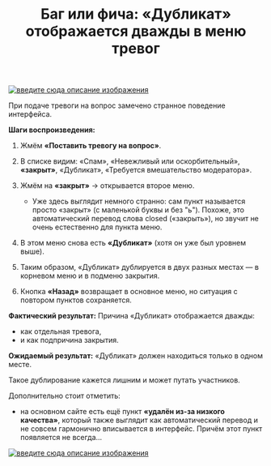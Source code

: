 ﻿---
title: "Баг или фича: &#171;Дубликат&#187; отображается дважды в меню тревог"
se.owner.user_id: 264178
se.owner.display_name: "Dev18"
se.owner.link: "https://ru.meta.stackoverflow.com/users/264178/dev18"
se.link: "https://ru.meta.stackoverflow.com/questions/14694/%d0%91%d0%b0%d0%b3-%d0%b8%d0%bb%d0%b8-%d1%84%d0%b8%d1%87%d0%b0-%d0%94%d1%83%d0%b1%d0%bb%d0%b8%d0%ba%d0%b0%d1%82-%d0%be%d1%82%d0%be%d0%b1%d1%80%d0%b0%d0%b6%d0%b0%d0%b5%d1%82%d1%81%d1%8f-%d0%b4%d0%b2%d0%b0%d0%b6%d0%b4%d1%8b-%d0%b2-%d0%bc%d0%b5%d0%bd%d1%8e-%d1%82%d1%80%d0%b5%d0%b2%d0%be%d0%b3"
se.question_id: 14694
se.post_type: question
---
<p><a href="https://i.sstatic.net/pBlSzbrf.png" rel="nofollow noreferrer"><img src="https://i.sstatic.net/pBlSzbrf.png" alt="введите сюда описание изображения" /></a></p>
<p>При подаче тревоги на вопрос замечено странное поведение интерфейса.</p>
<p><strong>Шаги воспроизведения:</strong></p>
<ol>
<li><p>Жмём <strong>«Поставить тревогу на вопрос»</strong>.</p>
</li>
<li><p>В списке видим: «Спам», «Невежливый или оскорбительный», <strong>«закрыт»</strong>, «Дубликат», «Требуется вмешательство модератора».</p>
</li>
<li><p>Жмём на <strong>«закрыт»</strong> → открывается второе меню.</p>
<ul>
<li>Уже здесь выглядит немного странно: сам пункт называется просто «закрыт» (с маленькой буквы и без &quot;ь&quot;). Похоже, это автоматический перевод слова closed («закрыть»), но звучит не очень естественно для пункта меню.</li>
</ul>
</li>
<li><p>В этом меню снова есть <strong>«Дубликат»</strong> (хотя он уже был уровнем выше).</p>
</li>
<li><p>Таким образом, «Дубликат» дублируется в двух разных местах — в корневом меню и в подменю закрытия.</p>
</li>
<li><p>Кнопка <strong>«Назад»</strong> возвращает в основное меню, но ситуация с повтором пунктов сохраняется.</p>
</li>
</ol>
<p><strong>Фактический результат:</strong>
Причина «Дубликат» отображается дважды:</p>
<ul>
<li>как отдельная тревога,</li>
<li>и как подпричина закрытия.</li>
</ul>
<p><strong>Ожидаемый результат:</strong>
«Дубликат» должен находиться только в одном месте.</p>
<p>Такое дублирование кажется лишним и может путать участников.</p>
<p>Дополнительно стоит отметить:</p>
<ul>
<li>на основном сайте есть ещё пункт <strong>«удалён из-за низкого качества»</strong>, который также выглядит как автоматический перевод и не совсем гармонично вписывается в интерфейс. Причём этот пункт появляется не всегда...</li>
</ul>
<p><a href="https://i.sstatic.net/8Ms4bmjT.png" rel="nofollow noreferrer"><img src="https://i.sstatic.net/8Ms4bmjT.png" alt="введите сюда описание изображения" /></a></p>

